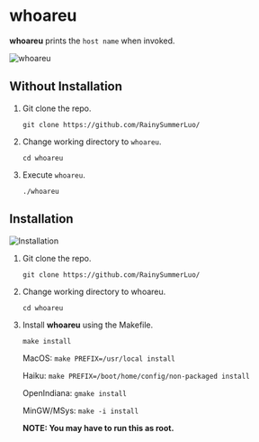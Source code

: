 # whoareu

**whoareu** prints the `host name` when invoked.

![whoareu](https://user-images.githubusercontent.com/12462465/150367978-7bc23626-1239-47bc-b41a-a5adca8d2d98.png)

## Without Installation

1. Git clone the repo.

   `git clone https://github.com/RainySummerLuo/`

2. Change working directory to `whoareu`.

   `cd whoareu`

3. Execute `whoareu`.

   `./whoareu`

## Installation

![Installation](https://user-images.githubusercontent.com/12462465/150367966-8649dd83-9c63-4b85-b212-592b7e3ec57c.png)

1. Git clone the repo.

   `git clone https://github.com/RainySummerLuo/`

2. Change working directory to whoareu.

   `cd whoareu`

3. Install **whoareu** using the Makefile.

   `make install`

   MacOS: `make PREFIX=/usr/local install`

   Haiku: `make PREFIX=/boot/home/config/non-packaged install`

   OpenIndiana: `gmake install`

   MinGW/MSys: `make -i install`

   **NOTE: You may have to run this as root.**
